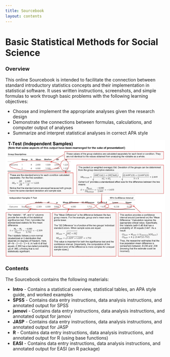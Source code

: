 ```yaml
---
title: Sourcebook
layout: contents
---
```


# Basic Statistical Methods for Social Science

### Overview

This online Sourcebook is intended to facilitate the connection between standard introductory statistics concepts and their implementation in statistical software. It uses written instructions, screenshots, and simple formulas to work through basic problems with the following learning objectives:

- Choose and implement the appropriate analyses given the research design
- Demonstrate the connections between formulas, calculations, and computer output of analyses
- Summarize and interpret statistical analyses in correct APA style

<p align="center"><kbd><img src="AnnotatedOutput.jpg"></kbd></p>

### Contents

The Sourcebook contains the following materials:

- **Intro** - Contains a statistical overview, statistical tables, an APA style guide, and worked examples
- **SPSS** - Contains data entry instructions, data analysis instructions, and annotated output for SPSS
- **jamovi** - Contains data entry instructions, data analysis instructions, and annotated output for jamovi
- **JASP** - Contains data entry instructions, data analysis instructions, and annotated output for JASP
- **R** - Contains data entry instructions, data analysis instructions, and annotated output for R (using base functions)
- **EASI** - Contains data entry instructions, data analysis instructions, and annotated output for EASI (an R package)
